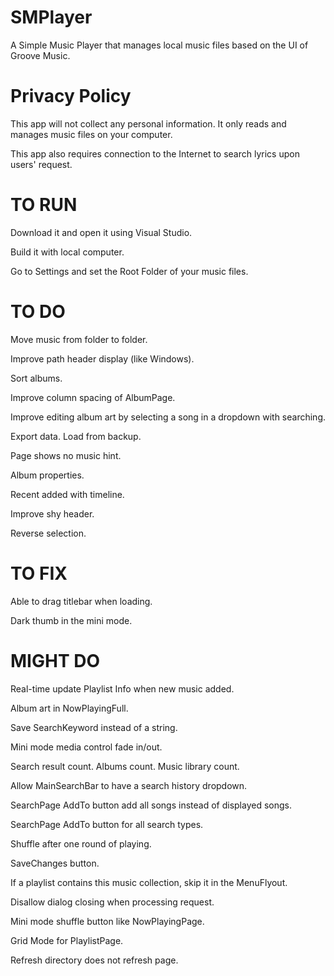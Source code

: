 # SMPlayer
A Simple Music Player that manages local music files based on the UI of Groove Music.

# Privacy Policy
This app will not collect any personal information. It only reads and manages music files on your computer.

This app also requires connection to the Internet to search lyrics upon users' request.

# TO RUN
Download it and open it using Visual Studio.

Build it with local computer.

Go to Settings and set the Root Folder of your music files.

# TO DO
Move music from folder to folder.

Improve path header display (like Windows).

Sort albums.

Improve column spacing of AlbumPage.

Improve editing album art by selecting a song in a dropdown with searching.

Export data. Load from backup.

Page shows no music hint.

Album properties.

Recent added with timeline.

Improve shy header.

Reverse selection.

# TO FIX
Able to drag titlebar when loading.

Dark thumb in the mini mode.

# MIGHT DO
Real-time update Playlist Info when new music added.

Album art in NowPlayingFull.

Save SearchKeyword instead of a string.

Mini mode media control fade in/out.

Search result count. Albums count. Music library count.

Allow MainSearchBar to have a search history dropdown.

SearchPage AddTo button add all songs instead of displayed songs.

SearchPage AddTo button for all search types.

Shuffle after one round of playing.

SaveChanges button.

If a playlist contains this music collection, skip it in the MenuFlyout.

Disallow dialog closing when processing request.

Mini mode shuffle button like NowPlayingPage.

Grid Mode for PlaylistPage.

Refresh directory does not refresh page.